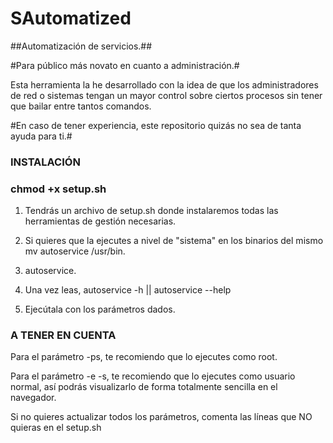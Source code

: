# SAutomatized
##Automatización de servicios.##

#Para público más novato en cuanto a administración.#

Esta herramienta la he desarrollado con la idea de que los administradores de red o sistemas tengan un mayor control sobre ciertos procesos sin tener que bailar entre tantos comandos.

#En caso de tener experiencia, este repositorio quizás no sea de tanta ayuda para ti.#


### INSTALACIÓN ###

### chmod +x setup.sh ###

1. Tendrás un archivo de setup.sh donde instalaremos todas las herramientas de gestión necesarias.

2. Si quieres que la ejecutes a nivel de "sistema" en los binarios del mismo mv autoservice /usr/bin.

3. autoservice.

4. Una vez leas, autoservice -h || autoservice --help

5. Ejecútala con los parámetros dados.


### A TENER EN CUENTA ###


Para el parámetro -ps, te recomiendo que lo ejecutes como root.

Para el parámetro -e -s, te recomiendo que lo ejecutes como usuario normal, así podrás visualizarlo de forma totalmente sencilla en el navegador.

Si no quieres actualizar todos los parámetros, comenta las líneas que NO quieras en el setup.sh
